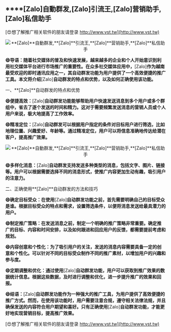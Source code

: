 ## ****[Zalo]**自動群发,**[Zalo]**引流王,**[Zalo]**营销助手,**[Zalo]**私信助手**

[😍想了解推广相关软件的朋友请登录 http://www.vst.tw](http://www.vst.tw)

 <center><img src="https://vst.tw/MP4/tuiguang/png/7.png" alt="**[Zalo]**自動群发,**[Zalo]**引流王,**[Zalo]**营销助手,**[Zalo]**私信助手"></center>

**😄导语：随着社交媒体的普及和快速发展，越来越多的企业和个人开始意识到利用社交媒体平台进行市场推广的重要性。在众多社交媒体应用中，**[Zalo]**作为越南最受欢迎的即时通讯应用之一，其自动群发功能为用户提供了一个高效便捷的推广工具。本文将介绍**[Zalo]**自动群发的特点和优势，以及如何正确使用该功能。**

一、**[Zalo]**自动群发的特点和优势

**😄便捷高效：**[Zalo]**自动群发功能能够帮助用户快速发送消息到多个用户或多个群组中，省去了逐个发送的时间和精力。这对于需要频繁发送消息的营销人员或个人用户来说，极大地提高了工作效率。**

**😄精准定位：**[Zalo]**自动群发可以根据用户指定的条件对目标用户进行筛选，比如地理位置、兴趣爱好、年龄等。通过精准定位，用户可以将信息准确地传达给潜在客户，提高推广效果。**

 <center><img src="https://vst.tw/MP4/tuiguang/png/0.png" alt="**[Zalo]**自動群发,**[Zalo]**引流王,**[Zalo]**营销助手,**[Zalo]**私信助手"></center>

**😄多样化消息：**[Zalo]**自动群发支持发送多种类型的消息，包括文字、图片、链接等。用户可以根据需要选择不同的消息形式，使推广内容更加生动有趣，吸引用户的注意力。**

二、正确使用**[Zalo]**自动群发的方法和技巧

**😄确定目标受众：在使用**[Zalo]**自动群发功能之前，首先需要明确自己的目标受众是谁。根据目标受众的特点和需求，设置筛选条件，以便将消息发送给最具潜力的用户。**

**😄制定推广策略：在发送消息之前，制定一个明确的推广策略非常重要。确定推广的目标、内容和时间安排，以及如何跟进和回应用户的反馈，都需要提前考虑和规划。**

**😄内容创意和个性化：为了吸引用户的关注，发送的消息内容需要具备一定的创意和个性化。可以针对不同的目标受众制作不同的推广素材，以增加用户的兴趣和参与度。**

**😄定期调整和优化：通过使用**[Zalo]**自动群发功能，用户可以获取到推广效果的数据统计信息。根据这些数据，及时进行调整和优化，进一步提升推广的效果和回报。**

**😄结语：**[Zalo]**自动群发功能作为一种强大的推广工具，为用户提供了高效便捷的推广方式。然而，在使用该功能时，用户需要注意合规，遵守相关法律法规，并且确保发送的内容符合用户期望和喜好。只有正确使用**[Zalo]**自动群发功能，才能更好地实现营销目标，提高推广效果。**

[😍想了解推广相关软件的朋友请登录 http://www.vst.tw](http://www.vst.tw)



